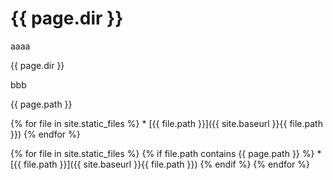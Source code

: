 # {{ page.dir }}

aaaa

{{ page.dir }}

bbb

{{ page.path }}

{% for file in site.static_files %}
	* [{{ file.path }}]({{ site.baseurl }}{{ file.path }})
{% endfor %}

{% for file in site.static_files %}
	{% if file.path contains {{ page.path }} %}
		* [{{ file.path }}]({{ site.baseurl }}{{ file.path }})
	{% endif %}
{% endfor %}